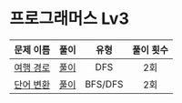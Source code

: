 # 프로그래머스 Lv3

| 문제 이름                             | 풀이                                  | 유형                                  | 풀이 횟수                           |
|:------------------------------:|:---------------------------------:|:---------------------------------:|:---------------------------------:|
|[여행 경로](https://programmers.co.kr/learn/courses/30/lessons/43164) |[풀이](https://github.com/Choyoonyoung98/Algorithm/blob/master/Programmers/programmers_lev3/TravelRoute/TravelRoute/main.cpp) |DFS   |2회 |
|[단어 변환](https://programmers.co.kr/learn/courses/30/lessons/43163) |[풀이](https://github.com/Choyoonyoung98/Algorithm/blob/master/Programmers/programmers_lev3/WordTransfer/WordTransfer/main.cpp) |BFS/DFS   |2회 |
